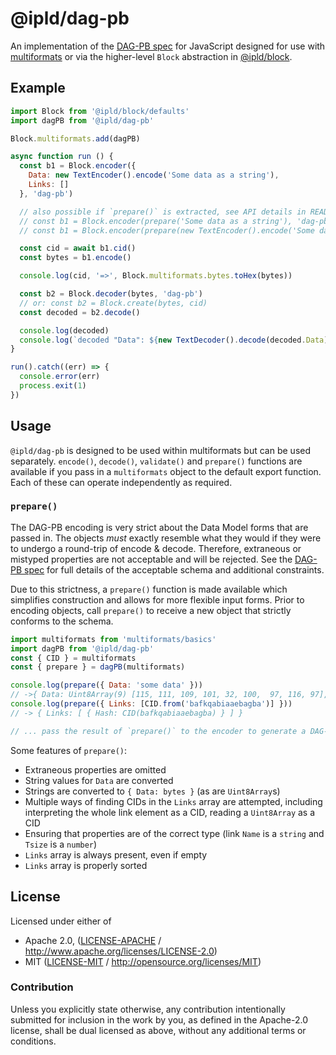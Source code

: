 # @ipld/dag-pb

An implementation of the [DAG-PB spec](https://github.com/ipld/specs/blob/master/block-layer/codecs/dag-pb.md) for JavaScript designed for use with [multiformats](https://github.com/multiformats/js-multiformats) or via the higher-level `Block` abstraction in [@ipld/block](https://github.com/ipld/js-block).

## Example

```js
import Block from '@ipld/block/defaults'
import dagPB from '@ipld/dag-pb'

Block.multiformats.add(dagPB)

async function run () {
  const b1 = Block.encoder({
    Data: new TextEncoder().encode('Some data as a string'),
    Links: []
  }, 'dag-pb')

  // also possible if `prepare()` is extracted, see API details in README
  // const b1 = Block.encoder(prepare('Some data as a string'), 'dag-pb')
  // const b1 = Block.encoder(prepare(new TextEncoder().encode('Some data as a string')), 'dag-pb')

  const cid = await b1.cid()
  const bytes = b1.encode()

  console.log(cid, '=>', Block.multiformats.bytes.toHex(bytes))

  const b2 = Block.decoder(bytes, 'dag-pb')
  // or: const b2 = Block.create(bytes, cid)
  const decoded = b2.decode()

  console.log(decoded)
  console.log(`decoded "Data": ${new TextDecoder().decode(decoded.Data)}`)
}

run().catch((err) => {
  console.error(err)
  process.exit(1)
})
```

## Usage

`@ipld/dag-pb` is designed to be used within multiformats but can be used separately. `encode()`, `decode()`, `validate()` and `prepare()` functions are available if you pass in a `multiformats` object to the default export function. Each of these can operate independently as required.

### `prepare()`

The DAG-PB encoding is very strict about the Data Model forms that are passed in. The objects _must_ exactly resemble what they would if they were to undergo a round-trip of encode & decode. Therefore, extraneous or mistyped properties are not acceptable and will be rejected. See the [DAG-PB spec](https://github.com/ipld/specs/blob/master/block-layer/codecs/dag-pb.md) for full details of the acceptable schema and additional constraints.

Due to this strictness, a `prepare()` function is made available which simplifies construction and allows for more flexible input forms. Prior to encoding objects, call `prepare()` to receive a new object that strictly conforms to the schema.

```js
import multiformats from 'multiformats/basics'
import dagPB from '@ipld/dag-pb'
const { CID } = multiformats
const { prepare } = dagPB(multiformats)

console.log(prepare({ Data: 'some data' }))
// ->{ Data: Uint8Array(9) [115, 111, 109, 101, 32, 100,  97, 116, 97], Links: [] }
console.log(prepare({ Links: [CID.from('bafkqabiaaebagba')] }))
// -> { Links: [ { Hash: CID(bafkqabiaaebagba) } ] }

// ... pass the result of `prepare()` to the encoder to generate a DAG-PB block
```

Some features of `prepare()`:

* Extraneous properties are omitted
* String values for `Data` are converted
* Strings are converted to `{ Data: bytes }` (as are `Uint8Array`s)
* Multiple ways of finding CIDs in the `Links` array are attempted, including interpreting the whole link element as a CID, reading a `Uint8Array` as a CID
* Ensuring that properties are of the correct type (link `Name` is a `string` and `Tsize` is a `number`)
* `Links` array is always present, even if empty
* `Links` array is properly sorted

## License

Licensed under either of

 * Apache 2.0, ([LICENSE-APACHE](LICENSE-APACHE) / http://www.apache.org/licenses/LICENSE-2.0)
 * MIT ([LICENSE-MIT](LICENSE-MIT) / http://opensource.org/licenses/MIT)

### Contribution

Unless you explicitly state otherwise, any contribution intentionally submitted for inclusion in the work by you, as defined in the Apache-2.0 license, shall be dual licensed as above, without any additional terms or conditions.
